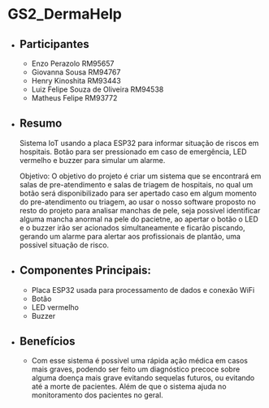 # GS2_DermaHelp
* ## Participantes
  * Enzo Perazolo RM95657
  * Giovanna Sousa RM94767
  * Henry Kinoshita RM93443
  * Luiz Felipe Souza de Oliveira RM94538
  * Matheus Felipe RM93772

* ## Resumo
  Sistema IoT usando a placa ESP32 para informar situação de riscos em hospitais. Botão para ser pressionado em caso de emergência, LED vermelho e buzzer para simular um alarme.

  Objetivo: O objetivo do projeto é criar um sistema que se encontrará em salas de pre-atendimento e salas de triagem de hospitais, no qual um botão será disponibilizado para ser apertado   caso em algum momento do pre-atendimento ou triagem, ao usar o nosso software proposto no resto do projeto para analisar manchas de pele, seja possivel identificar alguma mancha anormal na pele do pacietne, ao apertar o botão o LED e o buzzer irão ser acionados simultaneamente e ficarão piscando, gerando um alarme para alertar aos profissionais de plantão, uma possivel situação de risco.

* ## Componentes Principais:
  * Placa ESP32 usada para processamento de dados e conexão WiFi
  * Botão
  * LED vermelho
  * Buzzer

* ## Benefícios
  * Com esse sistema é possivel uma rápida ação médica em casos mais graves, podendo ser feito um diagnóstico precoce sobre alguma doença mais grave evitando sequelas futuros, ou evitando até a morte de pacientes. Além de que o sistema ajuda no monitoramento dos pacientes no geral.
 
